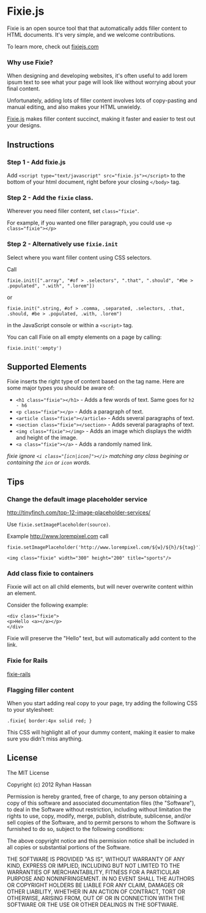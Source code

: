 # Fixie.js

Fixie is an open source tool that that automatically adds filler content to HTML documents. It's very simple, and we welcome contributions.

To learn more, check out  [fixiejs.com](http://www.fixiejs.com "fixiejs") 

### Why use Fixie?

When designing and developing websites, it's often useful to add lorem ipsum text to see what your page will look like without worrying about your final content.

Unfortunately, adding lots of filler content involves lots of copy-pasting and manual editing, and also makes your HTML unwieldy.

[Fixie.js](http://www.fixiejs.com "fixiejs")  makes filler content succinct, making it faster and easier to test out your designs.

## Instructions

### Step 1 - Add fixie.js 

Add `<script type="text/javascript" src="fixie.js"></script>` to the bottom of your html document, right before your closing `</body>` tag.

### Step 2 - Add the `fixie` class.

Wherever you need filler content, set `class="fixie"`.

For example, if you wanted one filler paragraph, you could use
`<p class="fixie"></p>`

### Step 2 - Alternatively use `fixie.init`

Select where you want filler content using CSS selectors.

Call
```
fixie.init([".array", "#of > .selectors", ".that", ".should", "#be > .populated", ".with", ".lorem"]) 
```
or 
```
fixie.init(".string, #of > .comma, .separated, .selectors, .that, .should, #be > .populated, .with, .lorem")
```
in the JavaScript console or within a `<script>` tag.

You can call Fixie on all empty elements on a page by calling:
```
fixie.init(':empty')
```

## Supported Elements
Fixie inserts the right type of content based on the tag name. Here are some major types you should be aware of:

- `<h1 class="fixie"></h1>` - Adds a few words of text. Same goes for `h2 - h6`
- `<p class="fixie"></p>` - Adds a paragraph of text.
- `<article class="fixie"></article>` - Adds several paragraphs of text.
- `<section class="fixie"></section>` - Adds several paragraphs of text.
- `<img class="fixie"></img>` - Adds an image which displays the width and height of the image.
- `<a class="fixie"></a>` - Adds a randomly named link.

*fixie ignore `<i class="[icn|icon]"></i>` matching any class begining or containing the `icn` or `icon` words.*


## Tips

### Change the default image placeholder service

<http://tinyfinch.com/top-12-image-placeholder-services/>


Use `fixie.setImagePlaceholder(source)`.

Example http://www.lorempixel.com call

```
fixie.setImagePlaceholder('http://www.lorempixel.com/${w}/${h}/${tag}').init();
```

`<img class="fixie" width="300" height="200" title="sports"/>`

### Add class fixie to containers

Fixxie will act on all child elements, but will never 
overwrite content within an element.

Consider the following example:
```
<div class="fixie">
<p>Hello <a></a></p>
</div>
```
Fixie will preserve the "Hello" text, but will
automatically add content to the link.

### Fixie for Rails

[fixie-rails](https://github.com/csexton/fixie-rails)

### Flagging filler content

When you start adding real copy to your page, try adding the following CSS to your stylesheet:

`.fixie{ border:4px solid red; }`

This CSS will highlight all of your dummy content, making it easier to make sure you didn't miss anything.

## License

The MIT License

Copyright (c) 2012 Ryhan Hassan

Permission is hereby granted, free of charge, to any person obtaining a copy of this software and associated documentation files (the "Software"), to deal in the Software without restriction, including without limitation the rights to use, copy, modify, merge, publish, distribute, sublicense, and/or sell copies of the Software, and to permit persons to whom the Software is furnished to do so, subject to the following conditions:

The above copyright notice and this permission notice shall be included in all copies or substantial portions of the Software.

THE SOFTWARE IS PROVIDED "AS IS", WITHOUT WARRANTY OF ANY KIND, EXPRESS OR IMPLIED, INCLUDING BUT NOT LIMITED TO THE WARRANTIES OF MERCHANTABILITY, FITNESS FOR A PARTICULAR PURPOSE AND NONINFRINGEMENT. IN NO EVENT SHALL THE AUTHORS OR COPYRIGHT HOLDERS BE LIABLE FOR ANY CLAIM, DAMAGES OR OTHER LIABILITY, WHETHER IN AN ACTION OF CONTRACT, TORT OR OTHERWISE, ARISING FROM, OUT OF OR IN CONNECTION WITH THE SOFTWARE OR THE USE OR OTHER DEALINGS IN THE SOFTWARE.

